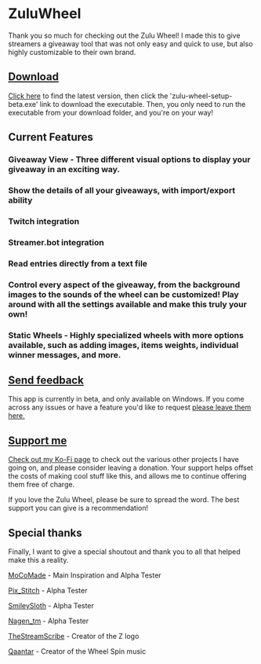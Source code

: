 # ZuluWheel

Thank you so much for checking out the Zulu Wheel! I made this to give streamers a giveaway tool that was not only easy and quick to use, but also highly customizable to their own brand. 

## [Download](https://github.com/ZuluCharlie/zulu-wheel/releases/latest)

[Click here](https://github.com/ZuluCharlie/zulu-wheel/releases/latest) to find the latest version, then click the 'zulu-wheel-setup-beta.exe' link to download the executable. Then, you only need to run the executable from your download folder, and you're on your way!

## Current Features

### Giveaway View - Three different visual options to display your giveaway in an exciting way.
### Show the details of all your giveaways, with import/export ability
### Twitch integration
### Streamer.bot integration
### Read entries directly from a text file
### Control every aspect of the giveaway, from the background images to the sounds of the wheel can be customized! Play around with all the settings available and make this truly your own!
### Static Wheels - Highly specialized wheels with more options available, such as adding images, items weights, individual winner messages, and more.

## [Send feedback](https://github.com/ZuluCharlie/zulu-wheel/issues)

This app is currently in beta, and only available on Windows. If you come across any issues or have a feature you'd like to request [please leave them here.](https://github.com/ZuluCharlie/zulu-wheel/issues)

## [Support me](https://ko-fi.com/zulucharlie)

[Check out my Ko-Fi page](https://ko-fi.com/zulucharlie) to check out the various other projects I have going on, and please consider leaving a donation. Your support helps offset the costs of making cool stuff like this, and allows me to continue offering them free of charge.

If you love the Zulu Wheel, please be sure to spread the word. The best support you can give is a recommendation! 

## Special thanks

Finally, I want to give a special shoutout and thank you to all  that helped make this a reality. 

[MoCoMade](https://www.twitch.tv/mocomade) - Main Inspiration and Alpha Tester

[Pix_Stitch](https://www.twitch.tv/pix_stitch) - Alpha Tester

[SmileySloth](https://www.twitch.tv/smileysloth) - Alpha Tester

[Nagen_tm](https://www.twitch.tv/nagen_tm) - Alpha Tester

[TheStreamScribe](https://www.twitch.tv/thestreamscribe) - Creator of the Z logo

[Qaantar](https://www.twitch.tv/qaantar) - Creator of the Wheel Spin music
